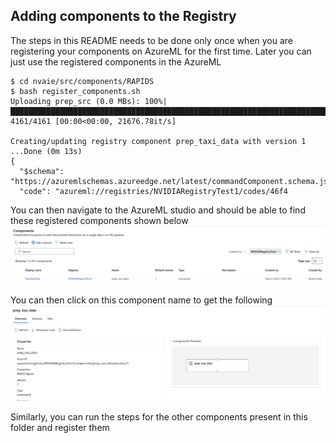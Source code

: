 ## Adding components to the Registry

The steps in this README needs to be done only once when you are registering your components on AzureML for the first time. Later you can just use the registered components in the AzureML

```
$ cd nvaie/src/components/RAPIDS
$ bash register_components.sh 
Uploading prep_src (0.0 MBs): 100%|█████████████████████████████████████████████████████████████████████████████████████████████████████████████████████████████████| 4161/4161 [00:00<00:00, 21676.78it/s]

Creating/updating registry component prep_taxi_data with version 1 ...Done (0m 13s)
{
  "$schema": "https://azuremlschemas.azureedge.net/latest/commandComponent.schema.json",
  "code": "azureml://registries/NVIDIARegistryTest1/codes/46f4
```

You can then navigate to the AzureML studio and should be able to find these registered components shown below![below](imgs/component_prep.png)

You can then click on this component name to get the following ![following](imgs/component_view.png)

Similarly, you can run the steps for the other components present in this folder and register them